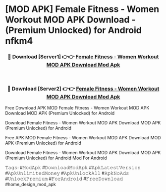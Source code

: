 # [MOD APK] Female Fitness - Women Workout MOD APK Download - (Premium Unlocked) for Android nfkm4



<div align="center">
<h3>🔴 Download [Server1] 👉👉 <a href="https://momento.my/?title=Female_Fitness_-_Women_Workout_MOD_APK_Download">Female Fitness - Women Workout MOD APK Download Mod Apk</a></h3><br>

<h3>🔴 Download [Server2] 👉👉 <a href="https://momento.my/?title=Female_Fitness_-_Women_Workout_MOD_APK_Download">Female Fitness - Women Workout MOD APK Download Mod Apk</a></h3>
</div>



Free Download APK MOD Female Fitness - Women Workout MOD APK Download MOD APK (Premium Unlocked) for Android

Download Female Fitness - Women Workout MOD APK Download MOD APK (Premium Unlocked) for Android

Free APK MOD Female Fitness - Women Workout MOD APK Download MOD APK (Premium Unlocked) for Android

Download Female Fitness - Women Workout MOD APK Download MOD APK (Premium Unlocked) for Android Mod For Android

𝚃𝚊𝚐𝚜: #𝙼𝚘𝚍𝙰𝚙𝚔 #𝙳𝚘𝚠𝚗𝚕𝚘𝚊𝚍𝙼𝚘𝚍𝙰𝚙𝚔 #𝙰𝚙𝚔𝙻𝚊𝚝𝚎𝚜𝚝𝚅𝚎𝚛𝚜𝚒𝚘𝚗 #𝙰𝚙𝚔𝚄𝚗𝚕𝚒𝚖𝚒𝚝𝚎𝚍𝙼𝚘𝚗𝚎𝚢 #𝙰𝚙𝚔𝚄𝚗𝚕𝚘𝚌𝚔𝙰𝚕𝚕 #𝙰𝚙𝚔𝙽𝚘𝙰𝚍𝚜 #𝚄𝚗𝚕𝚘𝚌𝚔𝙿𝚛𝚎𝚖𝚒𝚞𝚖 #𝙵𝚘𝚛𝙰𝚗𝚍𝚛𝚘𝚒𝚍 #𝙵𝚛𝚎𝚎𝙳𝚘𝚠𝚗𝚕𝚘𝚊𝚍 #home_design_mod_apk
